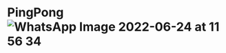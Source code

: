 # PingPong![WhatsApp Image 2022-06-24 at 11 56 34](https://user-images.githubusercontent.com/107256347/175524695-c987934a-a015-42f6-a7d4-a53915292897.jpeg)
